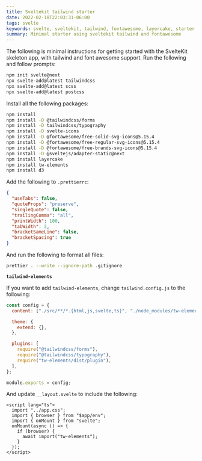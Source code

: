 ```yaml
---
title: Sveltekit tailwind starter
date: 2022-02-18T22:03:31-06:00
tags: svelte
keywords: svelte, sveltekit, tailwind, fontawesome, layercake, starter
summary: Minimal starter using sveltekit tailwind and fontawesome
---
```


The following is minimal instructions for getting started with the SvelteKit skeleton app, with tailwind and font awesome support.
Run the following and follow prompts:

```bash
npm init svelte@next
npx svelte-add@latest tailwindcss
npx svelte-add@latest scss
npx svelte-add@latest postcss
```

Install all the following packages:

```bash
npm install
npm install -D @tailwindcss/forms
npm install -D tailwindcss/typography
npm install -D svelte-icons
npm install -D @fortawesome/free-solid-svg-icons@5.15.4
npm install -D @fortawesome/free-regular-svg-icons@5.15.4
npm install -D @fortawesome/free-brands-svg-icons@5.15.4
npm install -D @sveltejs/adapter-static@next
npm install layercake
npm install tw-elements
npm install d3
```

Add the following to `.prettierrc`:

```json
{
  "useTabs": false,
  "quoteProps": "preserve",
  "singleQuote": false,
  "trailingComma": "all",
  "printWidth": 100,
  "tabWidth": 2,
  "bracketSameLine": false,
  "bracketSpacing": true
}
```

And run the following to format all files:

```bash
prettier . --write --ignore-path .gitignore
```

**`tailwind-elements`**

If you want to add `tailwind-elements`, change `tailwind.config.js` to the following:

```javascript
const config = {
  content: ["./src/**/*.{html,js,svelte,ts}", "./node_modules/tw-elements/dist/js/**/*.js"],

  theme: {
    extend: {},
  },

  plugins: [
    require("@tailwindcss/forms"),
    require("@tailwindcss/typography"),
    require("tw-elements/dist/plugin"),
  ],
};

module.exports = config;
```

And update `__layout.svelte` to include the following:

```svelte
<script lang="ts">
  import "../app.css";
  import { browser } from "$app/env";
  import { onMount } from "svelte";
  onMount(async () => {
    if (browser) {
      await import("tw-elements");
    }
  });
</script>
```
